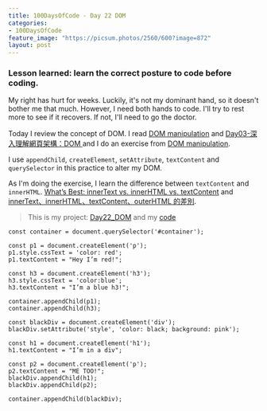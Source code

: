```yaml
---
title: 100DaysOfCode - Day 22 DOM
categories:
- 100DaysOfCode
feature_image: "https://picsum.photos/2560/600?image=872"
layout: post
---
```


### Lesson learned: learn the correct posture to code before coding. 

My right has hurt for weeks. Luckily, it's not my dominant hand, so it doesn't bother me that much. However, I need both hands to code. I'll try to rest more to see if it recovers. If not, I'll need to go the doctor.

Today I review the concept of DOM. I read [DOM manipulation](https://www.theodinproject.com/courses/web-development-101/lessons/dom-manipulation) and [Day03-深入理解網頁架構：DOM ](https://ithelp.ithome.com.tw/articles/10202689) and I do an exercise from [DOM manipulation](https://www.theodinproject.com/courses/web-development-101/lessons/dom-manipulation).

I use `appendChild`, `createElement`, `setAttribute`, `textContent` and `querySelector` in this practice to alter my DOM.

As I'm doing the exercise, I learn the difference between `textContent` and `innerHTML`. [What’s Best: innerText vs. innerHTML vs. textContent](https://medium.com/better-programming/whats-best-innertext-vs-innerhtml-vs-textcontent-903ebc43a3fc) and [
innerText、innerHTML、textContent、outerHTML 的差別](https://orandigo.github.io/blog/2020/03/22/20200322-innerText-innerHTML-textContent-outerHTML/).


> This is my project: [Day22_DOM](https://portfolio.tsainei.com/100DaysOfCode/Day22_DOM/) and my [code](https://github.com/tsainei/portfolio/tree/main/100DaysOfCode/Day22_DOM)

```
const container = document.querySelector('#container');

const p1 = document.createElement('p');
p1.style.cssText = 'color: red';
p1.textContent = "Hey I’m red!";

const h3 = document.createElement('h3');
h3.style.cssText = 'color:blue';
h3.textContent = "I’m a blue h3!";

container.appendChild(p1);
container.appendChild(h3);

const blackDiv = document.createElement('div');
blackDiv.setAttribute('style', 'color: black; background: pink');

const h1 = document.createElement('h1');
h1.textContent = "I’m in a div";

const p2 = document.createElement('p');
p2.textContent = "ME TOO!";
blackDiv.appendChild(h1);
blackDiv.appendChild(p2);

container.appendChild(blackDiv);
```